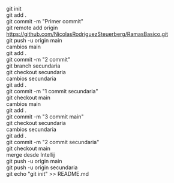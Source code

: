 ﻿git init <br>
git add .<br>
git commit -m "Primer commit"<br>
git remote add origin https://github.com/NicolasRodriguezSteuerberg/RamasBasico.git<br>
git push -u origin main<br>
cambios main<br>
git add .<br>
git commit -m "2 commit"<br>
git branch secundaria<br>
git checkout secundaria<br>
cambios secundaria<br>
git add .<br>
git commit -m "1 commit secundaria"<br>
git checkout main<br>
cambios main<br>
git add .<br>
git commit -m "3 commit main"<br>
git checkout secundaria<br>
cambios secundaria<br>
git add .<br>
git commit -m "2 commit secundaria"<br>
git checkout main<br>
merge desde Intellij<br>
git push -u origin main<br>
git push -u origin secundaria<br>
git echo "git init" >> README.md



